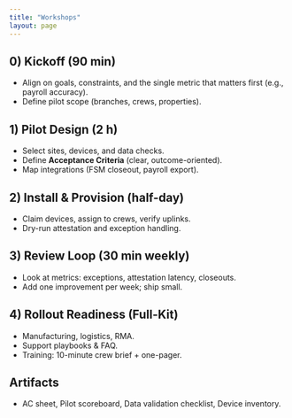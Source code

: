 ```yaml
---
title: "Workshops"
layout: page
---
```


## 0) Kickoff (90 min)
- Align on goals, constraints, and the single metric that matters first (e.g., payroll accuracy).
- Define pilot scope (branches, crews, properties).

## 1) Pilot Design (2 h)
- Select sites, devices, and data checks.
- Define **Acceptance Criteria** (clear, outcome-oriented).
- Map integrations (FSM closeout, payroll export).

## 2) Install & Provision (half-day)
- Claim devices, assign to crews, verify uplinks.
- Dry-run attestation and exception handling.

## 3) Review Loop (30 min weekly)
- Look at metrics: exceptions, attestation latency, closeouts.
- Add one improvement per week; ship small.

## 4) Rollout Readiness (Full-Kit)
- Manufacturing, logistics, RMA.
- Support playbooks & FAQ.
- Training: 10-minute crew brief + one-pager.

## Artifacts
- AC sheet, Pilot scoreboard, Data validation checklist, Device inventory.
